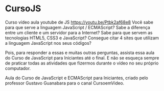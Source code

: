 # CursoJS
Curso vídeo aula youtube de JS
https://youtu.be/Ptbk2af68e8
Você sabe para que serve a linguagem JavaScript / ECMAScript? Sabe a diferença entre um cliente e um servidor para a Internet? Sabe para que servem as tecnologias HTML5, CSS3 e JavaScript? Consegue citar 4 sites que utilizam a linguagem JavaScript nos seus códigos? 

Pois, para responder a essas e muitas outras perguntas, assista essa aula do Curso de JavaScript para Iniciantes até o final. E não se esqueça sempre de praticar todas as atividades que fizermos durante o vídeo no seu próprio computador.

Aula do Curso de JavaScript e ECMAScript para Iniciantes, criado pelo professor Gustavo Guanabara para o canal CursoemVideo.
